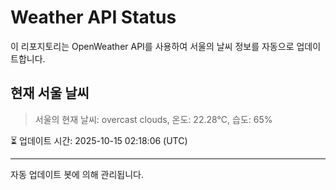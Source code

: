 
# Weather API Status

이 리포지토리는 OpenWeather API를 사용하여 서울의 날씨 정보를 자동으로 업데이트합니다.

## 현재 서울 날씨
> 서울의 현재 날씨: overcast clouds, 온도: 22.28°C, 습도: 65%

⏳ 업데이트 시간: 2025-10-15 02:18:06 (UTC)

---
자동 업데이트 봇에 의해 관리됩니다.
